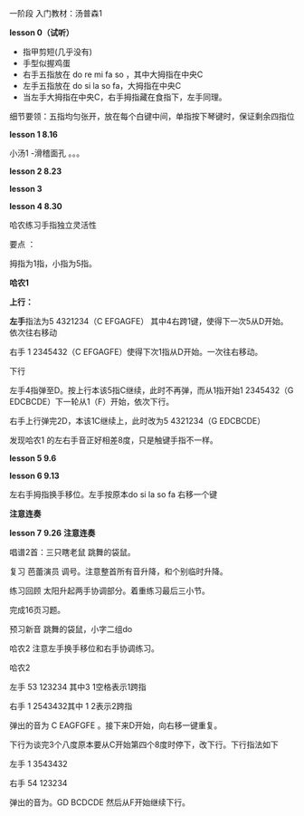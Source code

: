 一阶段 入门教材：汤普森1 

**lesson 0（试听）**

- 指甲剪短(几乎没有)
- 手型似握鸡蛋
- 右手五指放在 do re mi fa so ，其中大拇指在中央C
- 左手五指放在 do si la so fa，大拇指在中央C
- 当左手大拇指在中央C，右手拇指藏在食指下，左手同理。

细节要领：五指均匀张开，放在每个白键中间，单指按下琴键时，保证剩余四指位 



**lesson 1 8.16**

小汤1 -滑稽面孔 。。。



**lesson 2  8.23**



**lesson 3**  



**lesson 4 8.30**

哈农练习手指独立灵活性

要点 ：

拇指为1指，小指为5指。

**哈农1**

**上行：**

**左手**指法为5 4321234（C EFGAGFE）  其中4右跨1键，使得下一次5从D开始。依次往右移动

右手 1 2345432（C EFGAGFE）使得下次1指从D开始。一次往右移动。

下行

 左手4指弹至D。按上行本该5指C继续，此时不再弹，而从1指开始1 2345432（G EDCBCDE）下一轮从1（F）开始，依次下行。

右手上行弹完2D，本该1C继续上，此时改为5 4321234（G EDCBCDE）

发现哈农1 的左右手音正好相差8度，只是触键手指不一样。



**lesson 5  9.6**



**lesson 6 9.13**



左右手拇指换手移位。左手按原本do si la so fa 右移一个键

**注意连奏**



**lesson 7** **9.26** **注意连奏** 

唱谱2首：三只瞎老鼠   跳舞的袋鼠。

复习 芭蕾演员 调号。注意整首所有音升降，和个别临时升降。

练习回顾 太阳升起两手协调部分。着重练习最后三小节。

完成16页习题。

预习新音 跳舞的袋鼠，小字二组do 

哈农2 注意左手换手移位和右手协调练习。

哈农2

左手 53 123234   其中3 1空格表示1跨指

右手 1 2543432其中 1 2表示2跨指

弹出的音为 C EAGFGFE 。接下来D开始，向右移一键重复。

下行为谈完3个八度原本要从C开始第四个8度时停下，改下行。下行指法如下

左手 1 3543432

右手 54 123234  

弹出的音为。GD BCDCDE 然后从F开始继续下行。